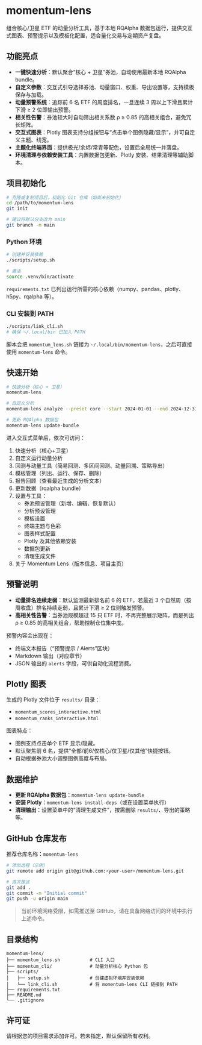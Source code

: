 # momentum-lens

组合核心/卫星 ETF 的动量分析工具，基于本地 RQAlpha 数据包运行，提供交互式图表、预警提示以及模板化配置，适合量化交易与定期资产复盘。

## 功能亮点

- **一键快速分析**：默认聚合“核心 + 卫星”券池，自动使用最新本地 RQAlpha bundle。
- **自定义参数**：交互式引导选择券池、动量窗口、权重、导出设置等，支持模板保存与加载。
- **动量预警系统**：追踪前 6 名 ETF 的周度排名，一旦连续 3 周以上下滑且累计下滑 ≥ 2 位即输出预警。
- **相关性告警**：券池较大时自动筛出相关系数 ρ ≥ 0.85 的高相关组合，避免冗长矩阵。
- **交互式图表**：Plotly 图表支持分组按钮与“点击单个图例隐藏/显示”，并可自定义主题、线宽。
- **主题化终端界面**：提供极光/余烬/常青等配色，设置后全局统一并落盘。
- **环境清理与依赖安装工具**：内置数据包更新、Plotly 安装、结果清理等辅助脚本。

## 项目初始化

```bash
# 克隆或复制项目后，初始化 Git 仓库（如尚未初始化）
cd /path/to/momentum-lens
git init

# 建议将默认分支改为 main
git branch -m main
```

### Python 环境

```bash
# 创建并安装依赖
./scripts/setup.sh

# 激活
source .venv/bin/activate
```

`requirements.txt` 已列出运行所需的核心依赖（numpy、pandas、plotly、h5py、rqalpha 等）。

### CLI 安装到 PATH

```bash
./scripts/link_cli.sh
# 确保 ~/.local/bin 已加入 PATH
```

脚本会把 `momentum_lens.sh` 链接为 `~/.local/bin/momentum-lens`，之后可直接使用 `momentum-lens` 命令。

## 快速开始

```bash
# 快速分析（核心 + 卫星）
momentum-lens

# 自定义分析
momentum-lens analyze --preset core --start 2024-01-01 --end 2024-12-31 --no-plot

# 更新 RQAlpha 数据包
momentum-lens update-bundle
```

进入交互式菜单后，依次可访问：

1. 快速分析（核心+卫星）
2. 自定义运行动量分析
3. 回测与动量工具（简易回测、多区间回测、动量回溯、策略导出）
4. 模板管理（列出、运行、保存、删除）
5. 报告回顾（查看最近生成的分析文本）
6. 更新数据（rqalpha bundle）
7. 设置与工具：
   - 券池预设管理（新增、编辑、恢复默认）
   - 分析预设管理
   - 模板设置
   - 终端主题与色彩
   - 图表样式配置
   - Plotly 及其他依赖安装
   - 数据包更新
   - 清理生成文件
8. 关于 Momentum Lens（版本信息、项目主页）

## 预警说明

- **动量排名连续走弱**：默认监测最新排名前 6 的 ETF，若最近 3 个自然周（按周收盘）排名持续走弱，且累计下滑 ≥ 2 位则触发预警。
- **高相关性告警**：当券池规模超过 15 只 ETF 时，不再完整展示矩阵，而是列出 ρ ≥ 0.85 的高相关组合，帮助控制仓位集中度。

预警内容会出现在：
- 终端文本报告（“预警提示 / Alerts”区块）
- Markdown 输出（对应章节）
- JSON 输出的 `alerts` 字段，可供自动化流程消费。

## Plotly 图表

生成的 Plotly 文件位于 `results/` 目录：
- `momentum_scores_interactive.html`
- `momentum_ranks_interactive.html`

图表特点：
- 图例支持点击单个 ETF 显示/隐藏。
- 默认聚焦前 6 名，提供“全部/前6/仅核心/仅卫星/仅其他”快捷按钮。
- 自动根据券池大小调整图例高度与布局。

## 数据维护

- **更新 RQAlpha 数据包**：`momentum-lens update-bundle`
- **安装 Plotly**：`momentum-lens install-deps`（或在设置菜单执行）
- **清理输出**：设置菜单中的“清理生成文件”，按需删除 `results/`、导出的策略等。

## GitHub 仓库发布

推荐仓库名称：`momentum-lens`

```bash
# 添加远程（示例）
git remote add origin git@github.com:<your-user>/momentum-lens.git

# 首次推送
git add .
git commit -m "Initial commit"
git push -u origin main
```

> 当前环境网络受限，如需推送至 GitHub，请在具备网络访问的环境中执行上述命令。

## 目录结构

```
momentum-lens/
├── momentum_lens.sh           # CLI 入口
├── momentum_cli/              # 动量分析核心 Python 包
├── scripts/
│   ├── setup.sh               # 创建虚拟环境并安装依赖
│   └── link_cli.sh            # 将 momentum-lens CLI 链接到 PATH
├── requirements.txt
├── README.md
└── .gitignore
```

## 许可证

请根据您的项目需求添加许可。若未指定，默认保留所有权利。
